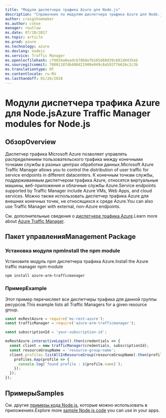 ```yaml
---
title: "Модули диспетчера трафика Azure для Node.js"
description: "Справочник по модулям диспетчера трафика Azure для Node.js"
author: craigshoemaker
ms.author: cshoe
manager: routlaw
ms.date: 07/18/2017
ms.topic: article
ms.prod: azure
ms.technology: azure
ms.devlang: nodejs
ms.service: Traffic Manager
ms.openlocfilehash: cf0834a0eadc67868efb165d60d39c681d4435eb
ms.sourcegitcommit: 78001187db408d21909e949c8a592f76626c2c3b
ms.translationtype: HT
ms.contentlocale: ru-RU
ms.lasthandoff: 01/26/2018
---
```

# <a name="azure-traffic-manager-modules-for-nodejs"></a><span data-ttu-id="bbb29-103">Модули диспетчера трафика Azure для Node.js</span><span class="sxs-lookup"><span data-stu-id="bbb29-103">Azure Traffic Manager modules for Node.js</span></span>

## <a name="overview"></a><span data-ttu-id="bbb29-104">Обзор</span><span class="sxs-lookup"><span data-stu-id="bbb29-104">Overview</span></span>

<span data-ttu-id="bbb29-105">Диспетчер трафика Microsoft Azure позволяет управлять распределением пользовательского трафика между конечными точками службы в разных центрах обработки данных.</span><span class="sxs-lookup"><span data-stu-id="bbb29-105">Microsoft Azure Traffic Manager allows you to control the distribution of user traffic for service endpoints in different datacenters.</span></span> <span data-ttu-id="bbb29-106">К конечным точкам службы, поддерживаемым диспетчером трафика Azure, относятся виртуальные машины, веб-приложения и облачные службы Azure.</span><span class="sxs-lookup"><span data-stu-id="bbb29-106">Service endpoints supported by Traffic Manager include Azure VMs, Web Apps, and cloud services.</span></span> <span data-ttu-id="bbb29-107">Можно также использовать диспетчер трафика Azure для внешних конечных точек, не относящихся к среде Azure.</span><span class="sxs-lookup"><span data-stu-id="bbb29-107">You can also use Traffic Manager with external, non-Azure endpoints.</span></span>

<span data-ttu-id="bbb29-108">См. дополнительные сведения о [диспетчере трафика Azure](https://docs.microsoft.com/azure/traffic-manager/traffic-manager-overview).</span><span class="sxs-lookup"><span data-stu-id="bbb29-108">Learn more about [Azure Traffic Manager](https://docs.microsoft.com/azure/traffic-manager/traffic-manager-overview).</span></span>

## <a name="management-package"></a><span data-ttu-id="bbb29-109">Пакет управления</span><span class="sxs-lookup"><span data-stu-id="bbb29-109">Management Package</span></span>

### <a name="install-the-npm-module"></a><span data-ttu-id="bbb29-110">Установка модуля npm</span><span class="sxs-lookup"><span data-stu-id="bbb29-110">Install the npm module</span></span>

<span data-ttu-id="bbb29-111">Установите модуль npm диспетчера трафика Azure.</span><span class="sxs-lookup"><span data-stu-id="bbb29-111">Install the Azure traffic manager npm module</span></span>

```bash
npm install azure-arm-trafficmanager
```

### <a name="example"></a><span data-ttu-id="bbb29-112">Пример</span><span class="sxs-lookup"><span data-stu-id="bbb29-112">Example</span></span>

<span data-ttu-id="bbb29-113">Этот пример перечисляет все диспетчеры трафика для данной группы ресурсов.</span><span class="sxs-lookup"><span data-stu-id="bbb29-113">This example lists all Traffic Managers for a given resource group.</span></span>

```javascript
const msRestAzure = require('ms-rest-azure');
const trafficManager = require('azure-arm-trafficmanager');

const subscriptionId = 'your-subscription-id';

msRestAzure.interactiveLogin().then(credentials => {
  const client = new trafficManager(credentials, subscriptionId);
  const resourceGroupName = 'resource-group-name';
  client.profiles.listAllInResourceGroup(resourceGroupName).then(profiles => {
    profiles.map(profile => {
      console.log(`found profile : ${profile.name}`);
    });
  });
});
```

## <a name="samples"></a><span data-ttu-id="bbb29-114">Примеры</span><span class="sxs-lookup"><span data-stu-id="bbb29-114">Samples</span></span>

<span data-ttu-id="bbb29-115">См. другие [примеры кода Node.js](https://azure.microsoft.com/resources/samples/?platform=nodejs), которые можно использовать в приложениях.</span><span class="sxs-lookup"><span data-stu-id="bbb29-115">Explore more [sample Node.js code](https://azure.microsoft.com/resources/samples/?platform=nodejs) you can use in your apps.</span></span>

